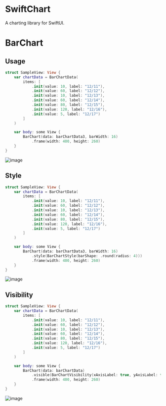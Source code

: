 # SwiftChart

A charting library for SwiftUI.

# BarChart
## Usage
```swift
struct SampleView: View {
    var chartData = BarChartData(
        items: [
            .init(value: 10, label: "12/11"),
            .init(value: 60, label: "12/12"),
            .init(value: 10, label: "12/13"),
            .init(value: 60, label: "12/14"),
            .init(value: 80, label: "12/15"),
            .init(value: 120, label: "12/16"),
            .init(value: 5, label: "12/17")
        ]
    )

    var body: some View {
        BarChart(data: barChartData3, barWidth: 16)
            .frame(width: 400, height: 260)
    }
}
```

![image](https://user-images.githubusercontent.com/40600280/149664475-e8960a81-a136-486a-a8c4-236640468034.png)


## Style
```swift
struct SampleView: View {
    var chartData = BarChartData(
        items: [
            .init(value: 10, label: "12/11"),
            .init(value: 60, label: "12/12"),
            .init(value: 10, label: "12/13"),
            .init(value: 60, label: "12/14"),
            .init(value: 80, label: "12/15"),
            .init(value: 120, label: "12/16"),
            .init(value: 5, label: "12/17")
        ]
    )

    var body: some View {
        BarChart(data: barChartData3, barWidth: 16)
            .style(BarChartStyle(barShape: .round(radius: 4)))
            .frame(width: 400, height: 260)
    }
}
```

![image](https://user-images.githubusercontent.com/40600280/149652731-e6d050ed-348a-44c4-80f4-a96fc607db98.png)

## Visibility
```swift
struct SampleView: View {
    var chartData = BarChartData(
        items: [
            .init(value: 10, label: "12/11"),
            .init(value: 60, label: "12/12"),
            .init(value: 10, label: "12/13"),
            .init(value: 60, label: "12/14"),
            .init(value: 80, label: "12/15"),
            .init(value: 120, label: "12/16"),
            .init(value: 5, label: "12/17")
        ]
    )

    var body: some View {
        BarChart(data: barChartData)
            .visible(BarChartVisibility(xAxisLabel: true, yAxisLabel: false, xAxisLine: false, yAxisLine: false))
            .frame(width: 400, height: 260)
    }
}
```

![image](https://user-images.githubusercontent.com/40600280/149664500-2fa1512d-9678-4cb8-8bd4-600200c5f336.png)

